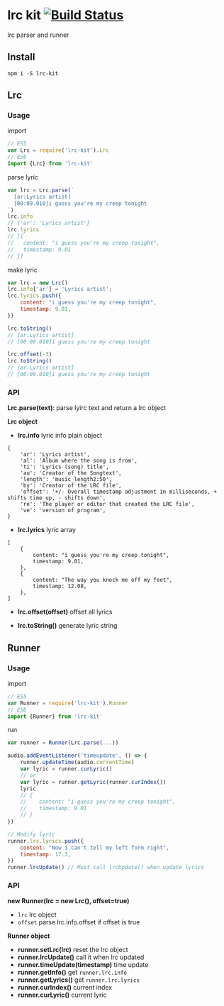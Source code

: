 # lrc kit [![Build Status](https://img.shields.io/circleci/project/weirongxu/lrc-kit/master.svg)](https://circleci.com/gh/weirongxu/lrc-kit)
lrc parser and runner

## Install
```shell
npm i -S lrc-kit
```

## Lrc

### Usage
import
```javascript
// ES5
var Lrc = require('lrc-kit').Lrc
// ES6
import {Lrc} from 'lrc-kit'
```

parse lyric
```javascript
var lrc = Lrc.parse(`
  [ar:Lyrics artist]
  [00:09.010]i guess you're my creep tonight
`)
lrc.info
// {'ar': 'Lyrics artist'}
lrc.lyrics
// [{
//   content: "i guess you're my creep tonight",
//   timestamp: 9.01
// }]
```

make lyric
```javascript
var lrc = new Lrc()
lrc.info['ar'] = 'Lyrics artist';
lrc.lyrics.push({
    content: "i guess you're my creep tonight",
    timestamp: 9.01,
})

lrc.toString()
// [ar:Lyrics artist]
// [00:09.010]i guess you're my creep tonight

lrc.offset(-3)
lrc.toString()
// [ar:Lyrics artist]
// [00:09.010]i guess you're my creep tonight
```

### API

**Lrc.parse(text)**: 
parse lyirc text and return a lrc object

**Lrc object**

 - **lrc.info**
    lyric info plain object  
```
{
    'ar': 'Lyrics artist',
    'al': 'Album where the song is from',
    'ti': 'Lyrics (song) title',
    'au': 'Creator of the Songtext',
    'length': 'music length2:50',
    'by': 'Creator of the LRC file',
    'offset': '+/- Overall timestamp adjustment in milliseconds, + shifts time up, - shifts down',
    're': 'The player or editor that created the LRC file',
    've': 'version of program',
}
```

- **lrc.lyrics**
    lyric array
```
[
    {
        content: "i guess you're my creep tonight",
        timestamp: 9.01,
    },
    {
        content: "The way you knock me off my feet",
        timestamp: 12.08,
    },
]
```

- **lrc.offset(offset)**
    offset all lyrics

- **lrc.toString()**
    generate lyric string

## Runner

### Usage
import
```javascript
// ES5
var Runner = require('lrc-kit').Runner
// ES6
import {Runner} from 'lrc-kit'
```

run
```javascript
var runner = Runner(Lrc.parse(...))

audio.addEventListener('timeupdate', () => {
    runner.updateTime(audio.currentTime)
    var lyric = runner.curLyric()
    // or
    var lyric = runner.getLyric(runner.curIndex())
    lyric
    // {
    //    content: "i guess you're my creep tonight",
    //    timestamp: 9.01
    // }
})

// Modify lyric
runner.lrc.lyrics.push({
    content: "Now i can't tell my left form right",
    timestamp: 17.3,
})
runner.lrcUpdate() // Must call lrcUpdate() when update lyrics
```

### API

**new Runner(lrc = new Lrc(), offset=true)**
- `lrc` lrc object
- `offset` parse lrc.info.offset if offset is true

**Runner object**
- **runner.setLrc(lrc)** reset the lrc object
- **runner.lrcUpdate()** call it when lrc updated
- **runner.timeUpdate(timestamp)** time update
- **runner.getInfo()** get `runner.lrc.info`
- **runner.getLyrics()** get `runner.lrc.lyrics`
- **runner.curIndex()** current index
- **runner.curLyric()** current lyric
